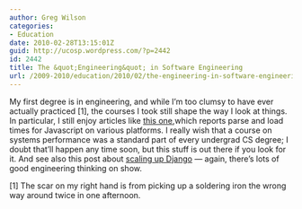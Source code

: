 ```yaml
---
author: Greg Wilson
categories:
- Education
date: 2010-02-28T13:15:01Z
guid: http://ucosp.wordpress.com/?p=2442
id: 2442
title: The &quot;Engineering&quot; in Software Engineering
url: /2009-2010/education/2010/02/the-engineering-in-software-engineering/
---
```


My first degree is in engineering, and while I&#8217;m too clumsy to have ever actually practiced [1], the courses I took still shape the way I look at things. In particular, I still enjoy articles like [this one](http://carlos.bueno.org/2010/02/measuring-javascript-parse-and-load.html),which reports parse and load times for Javascript on various platforms. I really wish that a course on systems performance was a standard part of every undergrad CS degree; I doubt that&#8217;ll happen any time soon, but this stuff is out there if you look for it. And see also this post about [scaling up Django](http://djangoadvent.com/1.2/scaling-django/) &#8212; again, there&#8217;s lots of good engineering thinking on show.

[1] The scar on my right hand is from picking up a soldering iron the wrong way around twice in one afternoon.